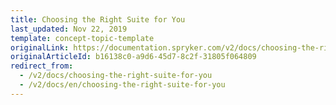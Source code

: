 ```yaml
---
title: Choosing the Right Suite for You
last_updated: Nov 22, 2019
template: concept-topic-template
originalLink: https://documentation.spryker.com/v2/docs/choosing-the-right-suite-for-you
originalArticleId: b16138c0-a9d6-45d7-8c2f-31805f064809
redirect_from:
  - /v2/docs/choosing-the-right-suite-for-you
  - /v2/docs/en/choosing-the-right-suite-for-you
---
```



